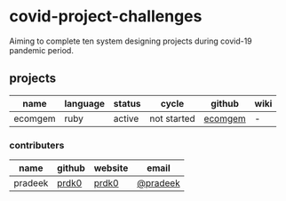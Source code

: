 # covid-project-challenges
Aiming to complete ten system designing projects during covid-19 pandemic period.

## projects

|  name 	|   language	|   status	|  cycle 	|  github 	| wiki 	|
|---	|---	|---	|---	|---	|---	|
|  ecomgem 	|  ruby 	| active 	|   not started	|  [ecomgem][4] 	|  - 	|



### contributers

| name  	|  github 	|  website 	|   email	|
|---	|---	|---	|---	|
|  pradeek 	|  [prdk0][1] 	|  [prdk0][2] 	|  [@pradeek][3] 	|

[1]: https://github.com/prdk0
[2]: https://prdk0.github.io
[3]: mailto:pradeek.k@gmail.com
[4]: https://github.com/prdk0/ecomgem
